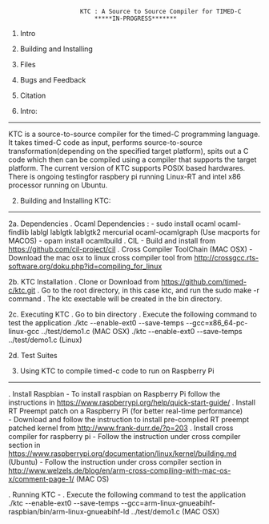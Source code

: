 						KTC : A Source to Source Compiler for TIMED-C 
							*****IN-PROGRESS*******

1. Intro
2. Building and Installing
3. Files
4. Bugs and Feedback
5. Citation

1. Intro:
------

KTC is a source-to-source compiler for the timed-C programming language. It takes timed-C code as input, performs source-to-source transformation(depending on the specified target platform), spits out a C code which then can be compiled using 
a compiler that supports the target platform. The current version of KTC supports POSIX based hardwares. There is ongoing testingfor raspbery pi running Linux-RT and intel x86 processor running on Ubuntu.  

2. Building and Installing KTC:
------------------------

2a. Dependencies 
    . Ocaml Dependencies :
      -	sudo install ocaml ocaml-findlib lablgl lablgtk lablgtk2 mercurial  ocaml-ocamlgraph 
        (Use macports for MACOS)
      - opam install ocamlbuild
    . CIL 
     - Build and install from https://github.com/cil-project/cil
    . Cross Compiler ToolChain (MAC OSX)
     - Download the mac osx to linux cross compiler tool from http://crossgcc.rts-software.org/doku.php?id=compiling_for_linux

2b. KTC Installation
    . Clone or Download from https://github.com/timed-c/ktc.git
    . Go to the root directory, in this case ktc, and run the sudo make -r command
    . The ktc exectable will be created in the bin directory.

2c. Executing KTC
    . Go to bin directory 
    . Execute the following command to test the application 
	./ktc --enable-ext0 --save-temps  --gcc=x86_64-pc-linux-gcc  ../test/demo1.c (MAC OSX)
	./ktc --enable-ext0 --save-temps ../test/demo1.c (Linux)

2d. Test Suites


3. Using KTC to compile timed-c code to run on Raspberry Pi
----------------------------------
	
  . Install Raspbian 
     - To install raspbian on Raspberry Pi follow the instructions in https://www.raspberrypi.org/help/quick-start-guide/
  . Install RT Preempt patch on a Raspberry Pi (for better real-time performance)   
     - Download and follow the instruction to install pre-complied RT preempt patched kernel from http://www.frank-durr.de/?p=203  . Install cross compiler for raspberry pi 
      - Follow the instruction under cross compiler section in https://www.raspberrypi.org/documentation/linux/kernel/building.md	(Ubuntu)
      - Follow the instruction under cross compiler section in http://www.welzels.de/blog/en/arm-cross-compiling-with-mac-os-x/comment-page-1/ (MAC OS)

  . Running KTC
      - . Execute the following command to test the application 
	./ktc --enable-ext0 --save-temps  --gcc=arm-linux-gnueabihf-raspbian/bin/arm-linux-gnueabihf-ld ../test/demo1.c (MAC OSX)

